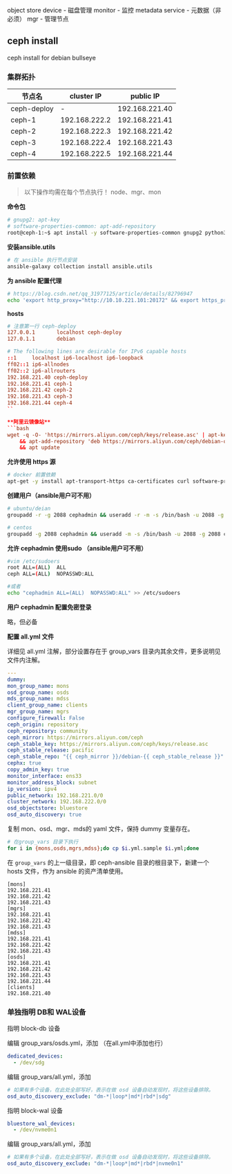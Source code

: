 

object store device - 磁盘管理
monitor             - 监控
metadata service    - 元数据（非必须）
mgr                 - 管理节点


## ceph install
ceph install for debian bullseye

### 集群拓扑

| 节点名      | cluster IP    | public IP      |
| ----------- | ------------- | -------------- |
| ceph-deploy | -             | 192.168.221.40 |
| ceph-1      | 192.168.222.2 | 192.168.221.41 |
| ceph-2      | 192.168.222.3 | 192.168.221.42 |
| ceph-3      | 192.168.222.4 | 192.168.221.43 |
| ceph-4      | 192.168.222.5 | 192.168.221.44 |




### 前置依赖
> 以下操作均需在每个节点执行！
> node、mgr、mon

**命令包**

```bash
# gnupg2: apt-key
# software-properties-common: apt-add-repository
root@ceph-1:~$ apt install -y software-properties-common gnupg2 python3-yaml sudo ansible
```

**安装ansible.utils**

```bash
# 在 ansible 执行节点安装
ansible-galaxy collection install ansible.utils
```

**为 ansible 配置代理**

```bash
# https://blog.csdn.net/qq_31977125/article/details/82796947
echo 'export http_proxy="http://10.10.221.101:20172" && export https_proxy="http://10.10.221.101:20172"' >> ~.bashrc
```

**hosts**

```conf
# 注意第一行 ceph-deploy
127.0.0.1       localhost ceph-deploy
127.0.1.1       debian

# The following lines are desirable for IPv6 capable hosts
::1     localhost ip6-localhost ip6-loopback
ff02::1 ip6-allnodes
ff02::2 ip6-allrouters
192.168.221.40 ceph-deploy
192.168.221.41 ceph-1
192.168.221.42 ceph-2
192.168.221.43 ceph-3
192.168.221.44 ceph-4
``

**阿里云镜像站**
```bash
wget -q -O- 'https://mirrors.aliyun.com/ceph/keys/release.asc' | apt-key add - \
    && apt-add-repository 'deb https://mirrors.aliyun.com/ceph/debian-octopus/ buster main' \
    && apt update
```

**允许使用 https 源**
```bash
# docker 前置依赖
apt-get -y install apt-transport-https ca-certificates curl software-properties-common
```

**创建用户（ansible用户可不用）**

```bash
# ubuntu/deian
groupadd -r -g 2088 cephadmin && useradd -r -m -s /bin/bash -u 2088 -g 2088 cephadmin && echo cephadmin:123456 | chpasswd

# centos
groupadd -g 2088 cephadmin && useradd -m -s /bin/bash -u 2088 -g 2088 cephadmin && echo "123456" | passwd --stdin ceph
```

**允许 cephadmin 使用sudo （ansible用户可不用）**

```bash
#vim /etc/sudoers
root ALL=(ALL)  ALL
ceph ALL=(ALL)  NOPASSWD:ALL

#或者
echo "cephadmin ALL=(ALL)  NOPASSWD:ALL" >> /etc/sudoers
```

**用户 cephadmin 配置免密登录**

略，但必备

**配置 all.yml 文件**

详细见 all.yml 注解，部分设置存在于 group_vars 目录内其余文件，更多说明见文件内注解。

```yaml
---
dummy:
mon_group_name: mons
osd_group_name: osds
mds_group_name: mdss
client_group_name: clients
mgr_group_name: mgrs
configure_firewall: False
ceph_origin: repository
ceph_repository: community
ceph_mirror: https://mirrors.aliyun.com/ceph
ceph_stable_key: https://mirrors.aliyun.com/ceph/keys/release.asc
ceph_stable_release: pacific
ceph_stable_repo: "{{ ceph_mirror }}/debian-{{ ceph_stable_release }}"
cephx: true
copy_admin_key: true
monitor_interface: ens33
monitor_address_block: subnet
ip_version: ipv4
public_network: 192.168.221.0/0
cluster_network: 192.168.222.0/0
osd_objectstore: bluestore
osd_auto_discovery: true
```

复制 mon、osd、mgr、mds的 yaml 文件，保持 dummy 变量存在。

```bash
# 在group_vars 目录下执行
for i in {mons,osds,mgrs,mdss};do cp $i.yml.sample $i.yml;done
```

在 `group_vars` 的上一级目录，即 ceph-ansible 目录的根目录下，新建一个 hosts 文件，作为 ansible 的资产清单使用。

```hosts
[mons]
192.168.221.41
192.168.221.42
192.168.221.43
[mgrs]
192.168.221.41
192.168.221.42
192.168.221.43
[mdss]
192.168.221.41
192.168.221.42
192.168.221.43
[osds]
192.168.221.41
192.168.221.42
192.168.221.43
192.168.221.44
[clients]
192.168.221.40
```



### 单独指明 DB和 WAL设备

指明 block-db 设备

编辑 group_vars/osds.yml，添加 （在all.yml中添加也行）

```yaml
dedicated_devices:
  - /dev/sdg
```

编辑 group_vars/all.yml，添加 

```yaml
# 如果有多个设备，在此处全部写好，表示在做 osd 设备自动发现时，将这些设备排除。
osd_auto_discovery_exclude: "dm-*|loop*|md*|rbd*|sdg"
```

指明 block-wal 设备

```yaml
bluestore_wal_devices:
  - /dev/nvme0n1
```

编辑 group_vars/all.yml，添加 

```yaml
# 如果有多个设备，在此处全部写好，表示在做 osd 设备自动发现时，将这些设备排除。
osd_auto_discovery_exclude: "dm-*|loop*|md*|rbd*|nvme0n1"
```













